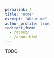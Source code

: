 ```yaml
---
permalink: /
title: "Home"
excerpt: "About me"
author_profile: true
redirect_from: 
  - /about/
  - /about.html
---
```


TODO
